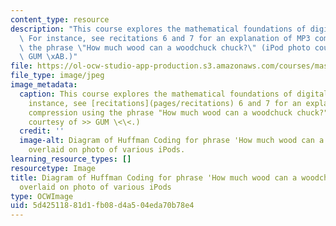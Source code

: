 ```yaml
---
content_type: resource
description: "This course explores the mathematical foundations of digital media.\
  \ For instance, see recitations 6 and 7 for an explanation of MP3 compression using\
  \ the phrase \"How much wood can a woodchuck chuck?\" (iPod photo courtesy of \xBB\
  \ GUM \xAB.)"
file: https://ol-ocw-studio-app-production.s3.amazonaws.com/courses/mas-160-signals-systems-and-information-for-media-technology-fall-2007/5d42511881d1fb08d4a504eda70b78e4_mas-160f07.jpg
file_type: image/jpeg
image_metadata:
  caption: This course explores the mathematical foundations of digital media. For
    instance, see [recitations](pages/recitations) 6 and 7 for an explanation of MP3
    compression using the phrase "How much wood can a woodchuck chuck?" ([iPod photo](http://www.flickr.com/photos/gum-/2079691255/)
    courtesy of >> GUM \<\<.)
  credit: ''
  image-alt: Diagram of Huffman Coding for phrase 'How much wood can a woodchuck chuck?'
    overlaid on photo of various iPods.
learning_resource_types: []
resourcetype: Image
title: Diagram of Huffman Coding for phrase 'How much wood can a woodchuck chuck?'
  overlaid on photo of various iPods
type: OCWImage
uid: 5d425118-81d1-fb08-d4a5-04eda70b78e4
---
```

